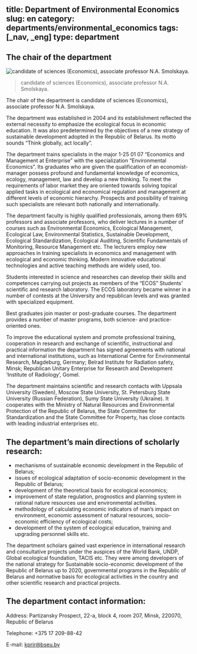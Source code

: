 title: Department of Environmental Economics
slug: en
category: departments/environmental_economics
tags: [_nav, _eng]
type: department
---

The chair of the department
---------------------------

![candidate of sciences (Economics), associate professor N.A. Smolskaya.](/img/content/depts/environmental_economics.jpg)
>candidate of sciences (Economics), associate professor N.A. Smolskaya.

The chair of the department is candidate of sciences (Economics), associate professor N.A. Smolskaya.

The department was established in 2004 and its establishment reflected the external necessity to emphasize the ecological focus in economic education. It was also predetermined by the objectives of a new strategy of sustainable development adopted in the Republic of Belarus. Its motto sounds “Think globally, act locally”.

The department trains specialists in the major 1-25 01 07 “Economics and Management at Enterprise” with the specialization “Environmental Economics”. Its graduates who are given the qualification of an economist-manager possess profound and fundamental knowledge of economics, ecology, management, law and develop a new thinking. To meet the requirements of labor market they are oriented towards solving topical applied tasks in ecological and economical regulation and management at different levels of economic hierarchy. Prospects and possibility of training such specialists are relevant both nationally and internationally.

The department faculty is highly qualified professionals, among them 69% professors and associate professors, who deliver lectures in a number of courses such as Environmental Economics, Ecological Management, Ecological Law, Environmental Statistics, Sustainable Development, Ecological Standardization, Ecological Auditing, Scientific Fundamentals of Monitoring, Resource Management etc. The lecturers employ new approaches in training specialists in economics and management with ecological and economic thinking. Modern innovative educational technologies and active teaching methods are widely used, too.

Students interested in science and researches can develop their skills and competences carrying out projects as members of the “ECOS” Students’ scientific and research laboratory. The ECOS laboratory became winner in a number of contests at the University and republican levels and was granted with specialized equipment.

Best graduates join master or post-graduate courses. The department provides a number of master programs, both science- and practice-oriented ones.

To improve the educational system and promote professional training, cooperation in research and exchange of scientific, instructional and practical information the department has signed agreements with national and international institutions, such as International Centre for Environmental Research, Magdeburg, Germany; Belrad Institute for Radiation safety, Minsk; Republican Unitary Enterprise for Research and Development ‘Institute of Radiology’, Gomel.

The department maintains scientific and research contacts with Uppsala University (Sweden), Moscow State University, St. Petersburg State University (Russian Federation), Sumy State University (Ukraine). It cooperates with the Ministry of Natural Resources and Environmental Protection of the Republic of Belarus, the State Committee for Standardization and the State Committee for Property, has close contacts with leading industrial enterprises etc.

The department’s main directions of scholarly research: 
------------------------------------------------------

-	mechanisms of sustainable economic development in the Republic of Belarus;
-	issues of ecological adaptation of socio-economic development in the Republic of Belarus;
-	development of the theoretical basis for ecological economics;
-	improvement of state regulation, prognostics and planning system in rational nature resources use and environmental activities.
-	methodology of calculating economic indicators of man’s impact on environment, economic assessment of natural resources, socio-economic efficiency of ecological costs;
-	development of the system of ecological education, training and upgrading personnel skills etc.

The department scholars gained vast experience in international research and consultative projects under the auspices of the World Bank, UNDP, Global ecological foundation, TACIS etc. They were among developers of the national strategy for Sustainable socio-economic development of the Republic of Belarus up to 2020, governmental programs in the Republic of Belarus and normative basis for ecological activities in the country and other scientific research and practical projects.

The department contact information:
-----------------------------------

Address: Partizansky Prospect, 22-a, block 4, room 207, Minsk, 220070, Republic of Belarus

Telephone: +375 17 209-88-42 

E-mail: <kprir@bseu.by>